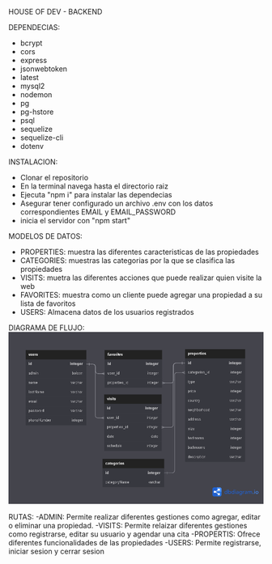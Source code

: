 HOUSE OF DEV - BACKEND

DEPENDECIAS:

- bcrypt
- cors
- express
- jsonwebtoken
- latest
- mysql2
- nodemon
- pg
- pg-hstore
- psql
- sequelize
- sequelize-cli
- dotenv

INSTALACION:

- Clonar el repositorio
- En la terminal navega hasta el directorio raiz
- Ejecuta "npm i" para instalar las dependecias
- Asegurar tener configurado un archivo .env con los datos correspondientes EMAIL y EMAIL_PASSWORD
- inicia el servidor con "npm start"

MODELOS DE DATOS:

- PROPERTIES: muestra las diferentes caracteristicas de las propiedades
- CATEGORIES: muestras las categorias por la que se clasifica las propiedades
- VISITS: muetra las diferentes acciones que puede realizar quien visite la web
- FAVORITES: muestra como un cliente puede agregar una propiedad a su lista de favoritos
- USERS: Almacena datos de los usuarios registrados

DIAGRAMA DE FLUJO:
![diagrama](./assets/diagrama.png)

RUTAS:
-ADMIN: Permite realizar diferentes gestiones como agregar, editar o eliminar una propiedad.
-VISITS: Permite relaizar diferentes gestiones como registrarse, editar su usuario y agendar una cita
-PROPERTIS: Ofrece diferentes funcionalidades de las propiedades
-USERS: Permite registrarse, iniciar sesion y cerrar sesion
